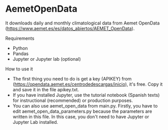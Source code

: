 # AemetOpenData

It downloads daily and monthly climatological data from Aemet OpenData (https://www.aemet.es/es/datos_abiertos/AEMET_OpenData).

Requirements
* Python
* Pandas
* Jupyter or Jupyter lab (optional)

How to use it
* The first thing you need to do is get a key (APIKEY) from (https://opendata.aemet.es/centrodedescargas/inicio), it's free. Copy it and save it in the file apikey.txt.
* If you have installed Jupyter, use the tutorial notebook (Spanish texts) for instructional (recommended) or production purposes.
* You can also use aemet_open_data from main.py. Firstly, you have to edit aemet_open_data_parameters.py because the parameters are written in this file. In this case, you don't need to have Jupyter 
  or Jupyter Lab installed.




